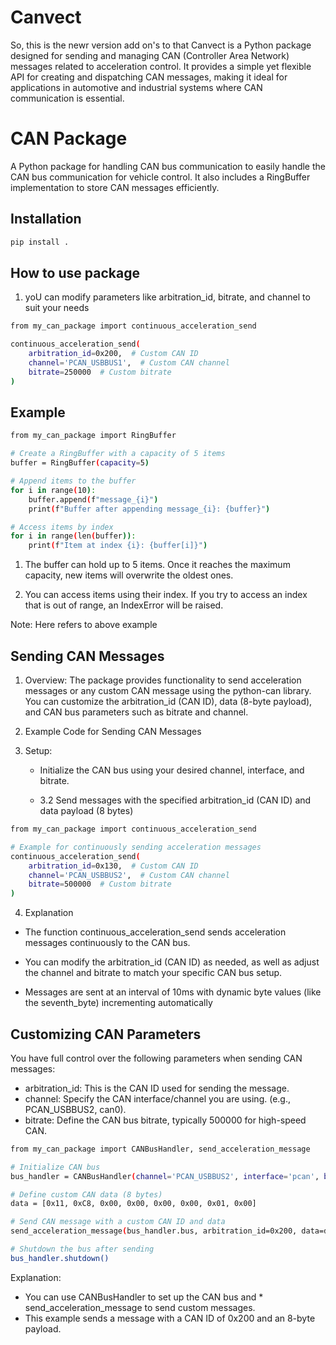 # Canvect
So, this is the newr version add on's to that Canvect is a Python package designed for sending and managing CAN (Controller Area Network) messages related to acceleration control. It provides a simple yet flexible API for creating and dispatching CAN messages, making it ideal for applications in automotive and industrial systems where CAN communication is essential.
# CAN Package

A Python package for handling CAN bus communication to easily handle the CAN bus communication for vehicle control. It also includes a RingBuffer implementation to store CAN messages efficiently.

## Installation

```bash
pip install .

```

## How to use package 

1. yoU can modify parameters like arbitration_id, bitrate, and channel to suit your needs

```bash 
from my_can_package import continuous_acceleration_send

continuous_acceleration_send(
    arbitration_id=0x200,  # Custom CAN ID
    channel='PCAN_USBBUS1',  # Custom CAN channel
    bitrate=250000  # Custom bitrate
)
```


## Example

```bash 
from my_can_package import RingBuffer

# Create a RingBuffer with a capacity of 5 items
buffer = RingBuffer(capacity=5)

# Append items to the buffer
for i in range(10):
    buffer.append(f"message_{i}")
    print(f"Buffer after appending message_{i}: {buffer}")

# Access items by index
for i in range(len(buffer)):
    print(f"Item at index {i}: {buffer[i]}")

```
1. The buffer can hold up to 5 items. Once it reaches the maximum capacity, new items will overwrite the oldest ones.

2. You can access items using their index. If you try to access an index that is out of range, an IndexError will be raised.

Note: Here refers to above example

## Sending CAN Messages

1. Overview:
The package provides functionality to send acceleration messages or any custom CAN message using the python-can library. You can customize the arbitration_id (CAN ID), data (8-byte payload), and CAN bus parameters such as bitrate and channel.

2. Example Code for Sending CAN Messages
3. Setup:
    *  Initialize the CAN bus using your desired channel, interface, and bitrate.

    * 3.2 Send messages with the specified arbitration_id (CAN ID) and data payload (8 bytes)

```bash 
from my_can_package import continuous_acceleration_send

# Example for continuously sending acceleration messages
continuous_acceleration_send(
    arbitration_id=0x130,  # Custom CAN ID
    channel='PCAN_USBBUS2',  # Custom CAN channel
    bitrate=500000  # Custom bitrate
)

```
4. Explanation

* The function continuous_acceleration_send sends acceleration messages continuously to the CAN bus.

* You can modify the arbitration_id (CAN ID) as needed, as well as adjust the channel and bitrate to match your specific CAN bus setup.

* Messages are sent at an interval of 10ms with dynamic byte values (like the seventh_byte) incrementing automatically


## Customizing CAN Parameters 

You have full control over the following parameters when sending CAN messages:

* arbitration_id: This is the CAN ID used for sending the message.
* channel: Specify the CAN interface/channel you are using. (e.g., PCAN_USBBUS2, can0).
* bitrate: Define the CAN bus bitrate, typically 500000 for high-speed CAN.

```bash 
from my_can_package import CANBusHandler, send_acceleration_message

# Initialize CAN bus
bus_handler = CANBusHandler(channel='PCAN_USBBUS2', interface='pcan', bitrate=500000)

# Define custom CAN data (8 bytes)
data = [0x11, 0xC8, 0x00, 0x00, 0x00, 0x00, 0x01, 0x00]

# Send CAN message with a custom CAN ID and data
send_acceleration_message(bus_handler.bus, arbitration_id=0x200, data=data)

# Shutdown the bus after sending
bus_handler.shutdown()

```
Explanation:
* You can use CANBusHandler to set up the CAN bus and * send_acceleration_message to send custom messages.
* This example sends a message with a CAN ID of 0x200 and an 8-byte payload.